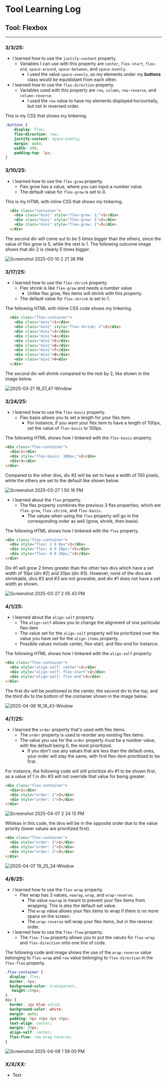 
# Tool Learning Log

## Tool: **Flexbox**

---

### 3/3/25:
* I learned how to use the `justify-content` property.
    * Variables I can use with this property are `center`, `flex-start`, `flex-end`, `space-around`, `space-between`, and `space-evenly`.
        * I used the value `space-evenly`, so my elements under my **buttons** class would be equidistant from each other.
* I learned how to use the `flex-direction` property.
    * Variables used with this property are `row`, `column`, `row-reverse`, and `column-reverse`.
        * I used the `row` value to have my elements displayed horizontally, but not in reversed order.

This is my CSS that shows my tinkering.
```css
.buttons {
    display: flex;
    flex-direction: row;
    justify-content: space-evenly;
    margin: auto;
    width: 80%;
    padding-top: 7px;
}
```

### 3/10/25:
* I learned how to use the `flex-grow` property.
    * Flex grow has a value, where you can input a number value.
    * The default value for `flex-grow` is set to 0.

This is my HTML with inline CSS that shows my tinkering.
```html
  <div class="container">
    <div class="mini" style="flex-grow: 1;">1</div>
    <div class="mini" style="flex-grow: 5">2</div>
    <div class="mini" style="flex-grow: 1">3</div>
  </div>
```

The second div will come out to be 5 times bigger than the others, since the value of flex grow is 5, while the rest is 1. The following outcome image shows that div 2 is clearly 5 times bigger.

![Screenshot 2025-03-10 2 21 36 PM](https://github.com/user-attachments/assets/fe3e596a-40fd-4823-82e2-4733b4d505af)

### 3/17/25:
* I learned how to use the `flex-shrink` property.
  * Flex shrink is like `flex-grow` and needs a number value
    * Unlike flex grow, flex items will shrink with this property.
  * The default value for `flex-shrink` is set to 1.

The following HTML with inline CSS code shows my tinkering.
```html
  <div class="flex-container">
    <div class="mini">1</div>
    <div class="mini" style="flex-shrink: 2">2</div>
    <div class="mini">3</div>
    <div class="mini">4</div>
    <div class="mini">5</div>
    <div class="mini">6</div>
    <div class="mini">7</div>
    <div class="mini">8</div>
    <div class="mini">9<div>
  </div>
```

The second div will shrink compared to the rest by 2, like shown in the image below.

![2025-03-21 16_07_47-Window](https://github.com/user-attachments/assets/7ea32164-6754-43bd-8ad7-b867adc16393)

### 3/24/25:
* I learned how to use the `flex-basis` property.
  * Flex basis allows you to set a length for your flex item.
    * For instance, if you want your flex item to have a length of 100px, set the value of `flex-basis` to 100px.

The following HTML shows how I tinkered with the `flex-basis` property.
```html
<div class="flex-container">
  <div>1</div>
  <div style="flex-basis: 100px;">2</div>
  <div>3</div>
</div>
```

Compared to the other divs, div #2 will be set to have a width of 100 pixels, while the others are set to the default like shown below.

![Screenshot 2025-03-27 1 50 16 PM](https://github.com/user-attachments/assets/096650c9-8240-424c-8265-5d6f19a1e310)

* I learned about the `flex` property.
  * The flex property combines the previous 3 flex properties, which are `flex-grow`, `flex-shrink`, and `flex-basis`.
    * The values when using the `flex` property will go in the corresponding order as well (grow, shrink, then basis).

The following HTML shows how I tinkered with the `flex` property.
```html
<div class="flex-container">
  <div style="flex: 2 0 0px">1</div>
  <div style="flex: 0 0 10px;">2</div>
  <div style="flex: 0 0 20px;">3</div>
</div>
```
Div #1 will grow 2 times greater than the other two divs which have a set width of 10px (div #2) and 20px (div #3). However, none of the divs are shrinkable, divs #2 and #3 are not growable, and div #1 does not have a set width as shown.

![Screenshot 2025-03-27 2 05 43 PM](https://github.com/user-attachments/assets/600f74c8-d795-44c5-ab2c-99b3ef25ce76)

### 4/1/25:
* I learned about the `align-self` property.
  * The `align-self` allows you to change the alignment of one particular flex-item
  * The value set for the `align-self` property will be prioritized over the value you have set for the `align-items` property.
  * Possible values include center, flex-start, and flex-end for instance.

The following HTML shows how I tinkered with the `align-self` property.
```html
<div class="flex-container">
  <div style="align-self: center">1</div>
  <div style="align-self: flex-start">2</div>
  <div style="align-self: flex-end">3</div>
</div>
```

The first div will be positioned to the center, the second div to the top, and the third div to the bottom of the container shown in the image below.

![2025-04-06 16_18_43-Window](https://github.com/user-attachments/assets/0634755e-731f-4b29-82bb-567533eb7d21)

### 4/7/25:
* I learned the `order` property that's used with flex items.
  * The `order` property is used to reorder any existing flex items.
  * The value you use for the `order` property must be a number value, with the default being 0, the most prioritized.
    * If you don't use any values that are less than the default ones, your order will stay the same, with first flex-item prioritized to be first.

For instance, the following code will still prioritize div #1 to be shown first, as a value of 1 in div #3 will not override that value for being greater.
```html
<div class="flex-container">
  <div>1</div>
  <div style="order: 2">2</div>
  <div style="order: 1">3</div>
</div>
```

![Screenshot 2025-04-07 2 24 13 PM](https://github.com/user-attachments/assets/049471a4-894e-42ed-94a0-a5f25cbdd05d)

Whileas in this code, the divs will be in the opposite order due to the value priority (lower values are prioritized first).
```html
<div class="flex-container">
  <div style="order: 3">1</div>
  <div style="order: 2">2</div>
  <div style="order: 1">3</div>
</div>
```

![2025-04-07 19_25_34-Window](https://github.com/user-attachments/assets/7884a534-764c-492c-a39a-f711c539e714)

### 4/8/25:
* I learned how to use the `flex-wrap` property.
  * Flex wrap has 3 values, `nowrap`, `wrap`, and `wrap-reverse`.
    * The value `nowrap` is meant to prevent your flex items from wrapping. This is also the default set value.
    * The `wrap` value allows your flex items to wrap if there is no more space on the screen.
    * The `wrap-reverse` will wrap your flex items, but in the reverse order.
* I learned how to use the `flex-flow` property.
  * The `flex-flow` property allows you to put the values for `flex-wrap` and `flex-direction` onto one line of code.

The following code and image shows the use of the `wrap-reverse` value belonging to `flex-wrap` and `row` value belonging to `flex-direction` in the `flex-flow` property.
```css
.flex-container {
  display: flex;
  border: 0px;
  background-color: transparent;
   height:200px;
}
div {
  border: 2px blue solid;
  background-color: white;
  margin: auto;
  padding: 0px 40px 0px 40px;
  text-align: center;
  margin: 10px;
  align-self: center;
  flex-flow: row wrap-reverse;
}
```

![Screenshot 2025-04-08 1 58 00 PM](https://github.com/user-attachments/assets/94be6d11-bf48-4fbe-8cc3-4e40d2f27821)

### X/X/XX:
* Text
